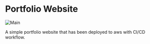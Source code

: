 # Portfolio Website
![Main](https://github.com/TarasZhere/aws-portfolio/actions/workflows/main.yml/badge.svg)

A simple portfolio website that has been deployed to aws with CI/CD workflow.